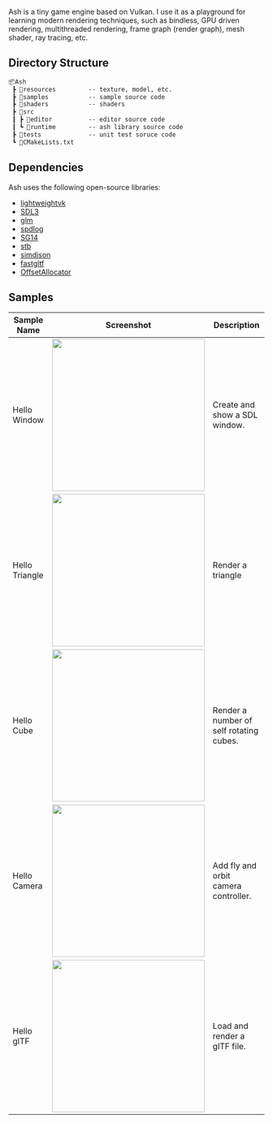 Ash is a tiny game engine based on Vulkan. I use it as a playground for learning modern rendering techniques, such as bindless, GPU driven rendering, multithreaded rendering, frame graph (render graph), mesh shader, ray tracing, etc.

## Directory Structure

```txt
📦Ash
 ┣ 📂resources         -- texture, model, etc.
 ┣ 📂samples           -- sample source code
 ┣ 📂shaders           -- shaders
 ┣ 📂src
 ┃ ┣ 📂editor          -- editor source code 
 ┃ ┗ 📂runtime         -- ash library source code
 ┣ 📂tests             -- unit test soruce code
 ┗ 📜CMakeLists.txt
```

## Dependencies

Ash uses the following open-source libraries:

- [lightweightvk](https://github.com/litianqi/lightweightvk)
- [SDL3](https://github.com/libsdl-org/SDL)
- [glm](https://github.com/icaven/glm)
- [spdlog](https://github.com/gabime/spdlog)
- [SG14](https://github.com/WG21-SG14/SG14/tree/master/SG14)
- [stb](https://github.com/nothings/stb)
- [simdjson](https://github.com/simdjson/simdjson)
- [fastgltf](https://github.com/spnda/fastgltf)
- [OffsetAllocator](https://github.com/sebbbi/OffsetAllocator)

## Samples

| Sample Name    | Screenshot                                             | Description                             |
|----------------|--------------------------------------------------------|-----------------------------------------|
| Hello Window   | <img src="screenshots/hello_window.png" width="300">   | Create and show a SDL window.           |
| Hello Triangle | <img src="screenshots/hello_triangle.png" width="300"> | Render a triangle                       |
| Hello Cube     | <img src="screenshots/hello_cube.png" width="300">     | Render a number of self rotating cubes. |
| Hello Camera   | <img src="screenshots/hello_camera.png" width="300">   | Add fly and orbit camera controller.    |
| Hello glTF     | <img src="screenshots/hello_gltf.png" width="300">     | Load and render a glTF file.            |

